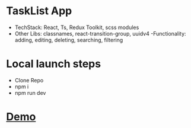 # TaskList App

- TechStack: React, Ts, Redux Toolkit, scss modules
- Other Libs: classnames, react-transition-group, uuidv4
-Functionality: adding, editing, deleting, searching, filtering

# Local launch steps
- Clone Repo
- npm i
- npm run dev


# [Demo](https://taskslist12.netlify.app)
